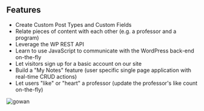 ## Features
* Create Custom Post Types and Custom Fields
* Relate pieces of content with each other (e.g. a professor and a program)
* Leverage the WP REST API
* Learn to use JavaScript to communicate with the WordPress back-end on-the-fly
* Let visitors sign up for a basic account on our site
* Build a "My Notes" feature (user specific single page application with real-time CRUD actions)
* Let users "like" or "heart" a professor (update the professor's like count on-the-fly)
  
![gowan](https://github.com/naomit9/gowan_university/assets/144495516/20dfdf13-426f-4c97-b41c-c951edb9c443)
